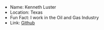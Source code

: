 - Name: Kenneth Luster
- Location: Texas
- Fun Fact: I work in the Oil and Gas Industry
- Link: [Github](https://github.com/KenMan79)
